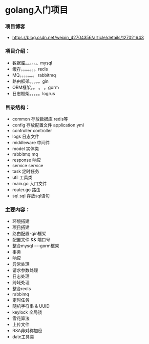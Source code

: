 # golang入门项目

### 项目博客
- https://blog.csdn.net/weixin_42704356/article/details/127021643

### 项目介绍：	
- 数据库。。。。。。mysql
- 缓存。。。。。。。redis
- MQ。。。。。。。 rabbitmq
- 路由框架。。。。。gin
- ORM框架。。 。 。gorm
- 日志框架。。。。。logrus
### 目录结构：
- common		  存放数据库 redis等
- config		  存放配置文件 application.yml
- controller	controller
- logs			  日志文件
- middleware	中间件
- model			  实体类
- rabbitmq		mq
- response		响应
- service		  service
- task			  定时任务
- util			  工具类
- main.go	    入口文件
- router.go	  路由
- sql.sql	    存放sql语句

### 主要内容：
- 环境搭建
- 项目搭建
- 路由配置-gin框架
- 配置文件 && 端口号
- 整合mysql ---gorm框架
- 事务
- 响应
- 异常处理
- 请求参数处理
- 日志处理
- 跨域处理
- 整合redis
- rabbimq
- 定时任务
- 随机字符串 & UUID
- keylock 全局锁
- 雪花算法
- 上传文件
- RSA非对称加密
- date工具类


